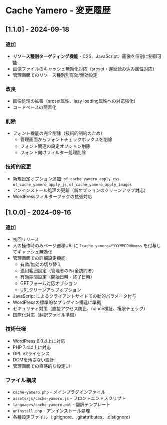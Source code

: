 # Cache Yamero - 変更履歴

## [1.1.0] - 2024-09-18

### 追加
- **リソース種別ターゲティング機能** - CSS、JavaScript、画像を個別に制御可能
- 画像ファイルのキャッシュ無効化対応（srcset・遅延読み込み属性対応）
- 管理画面でのリソース種別別有効/無効設定

### 改良
- 画像処理の拡張（srcset属性、lazy loading属性への対応強化）
- コードベースの簡素化

### 削除
- フォント機能の完全削除（技術的制約のため）
  - 管理画面からフォントチェックボックスを削除
  - フォント関連の設定オプション削除
  - フォント向けフィルター処理削除

### 技術的変更
- 新規設定オプション追加: `of_cache_yamero_apply_css`, `of_cache_yamero_apply_js`, `of_cache_yamero_apply_images`
- アンインストール処理の更新（新オプションのクリーンアップ対応）
- WordPressフィルターフックの拡張対応

## [1.0.0] - 2024-09-16

### 追加
- 初回リリース
- 人の操作時のみページ遷移URLに `?cache-yamero=YYYYMMDDHHmmss` を付与してキャッシュ無効化
- 管理画面での詳細設定機能
  - 有効/無効の切り替え
  - 適用範囲設定（管理者のみ/全訪問者）
  - 有効期間設定（開始日時・終了日時）
  - GETフォーム対応オプション
  - URLクリーンアップオプション
- JavaScript によるクライアントサイドでの動的パラメータ付与
- WordPressの標準的なプラグイン構造に準拠
- セキュリティ対策（直接アクセス防止、nonce検証、権限チェック）
- 国際化対応（翻訳ファイル準備）

### 技術仕様
- WordPress 6.0以上に対応
- PHP 7.4以上に対応
- GPL v2ライセンス
- DOMを汚さない設計
- 管理画面での直感的な設定UI

### ファイル構成
- `cache-yamero.php` - メインプラグインファイル
- `assets/js/cache-yamero.js` - フロントエンドスクリプト
- `languages/cache-yamero.pot` - 翻訳テンプレート
- `uninstall.php` - アンインストール処理
- 各種設定ファイル（.gitignore、.gitattributes、.distignore）
